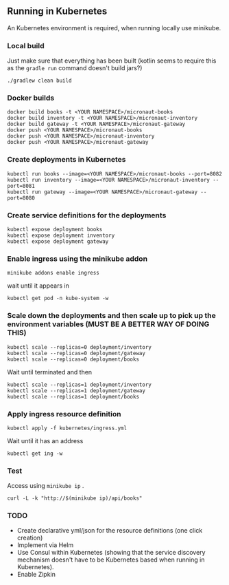 ## Running in Kubernetes

An Kubernetes environment is required, when running locally use minikube.

### Local build

Just make sure that everything has been built (kotlin seems to require this as the `gradle run` command doesn't build jars?)
 
    ./gradlew clean build

### Docker builds

    docker build books -t <YOUR NAMESPACE>/micronaut-books
    docker build inventory -t <YOUR NAMESPACE>/micronaut-inventory
    docker build gateway -t <YOUR NAMESPACE>/micronaut-gateway
    docker push <YOUR NAMESPACE>/micronaut-books
    docker push <YOUR NAMESPACE>/micronaut-inventory
    docker push <YOUR NAMESPACE>/micronaut-gateway

### Create deployments in Kubernetes

    kubectl run books --image=<YOUR NAMESPACE>/micronaut-books --port=8082
    kubectl run inventory --image=<YOUR NAMESPACE>/micronaut-inventory --port=8081
    kubectl run gateway --image=<YOUR NAMESPACE>/micronaut-gateway --port=8080

### Create service definitions for the deployments

    kubectl expose deployment books
    kubectl expose deployment inventory
    kubectl expose deployment gateway

### Enable ingress using the minikube addon

    minikube addons enable ingress

wait until it appears in 

    kubectl get pod -n kube-system -w

### Scale down the deployments and then scale up to pick up the environment variables (MUST BE A BETTER WAY OF DOING THIS)

    kubectl scale --replicas=0 deployment/inventory
    kubectl scale --replicas=0 deployment/gateway
    kubectl scale --replicas=0 deployment/books

Wait until terminated and then

    kubectl scale --replicas=1 deployment/inventory
    kubectl scale --replicas=1 deployment/gateway
    kubectl scale --replicas=1 deployment/books

### Apply ingress resource definition

    kubectl apply -f kubernetes/ingress.yml 

Wait until it has an address

    kubectl get ing -w

### Test

Access using `minikube ip` .
    
    curl -L -k "http://$(minikube ip)/api/books"

### TODO

* Create declarative yml/json for the resource definitions (one click creation)
* Implement via Helm 
* Use Consul within Kubernetes (showing that the service discovery mechanism doesn't have to be Kubernetes based when running in Kubernetes).
* Enable Zipkin

